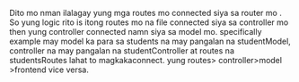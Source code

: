 Dito mo nman ilalagay yung mga routes mo connected siya sa router mo .
So yung logic rito is itong routes mo na file connected siya sa controller mo then yung controller connected namn siya sa model mo.
specifically example may model ka para sa students na may pangalan na studentModel, controller na may pangalan na studentController at routes na studentsRoutes lahat to magkakaconnect.
yung routes> controller>model >frontend
vice versa.
